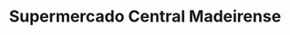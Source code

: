 ---
title: "Supermercado Central Madeirense"
url: /caracas/supermercado-central-madeirense-independencia/
shop: supermercado
---